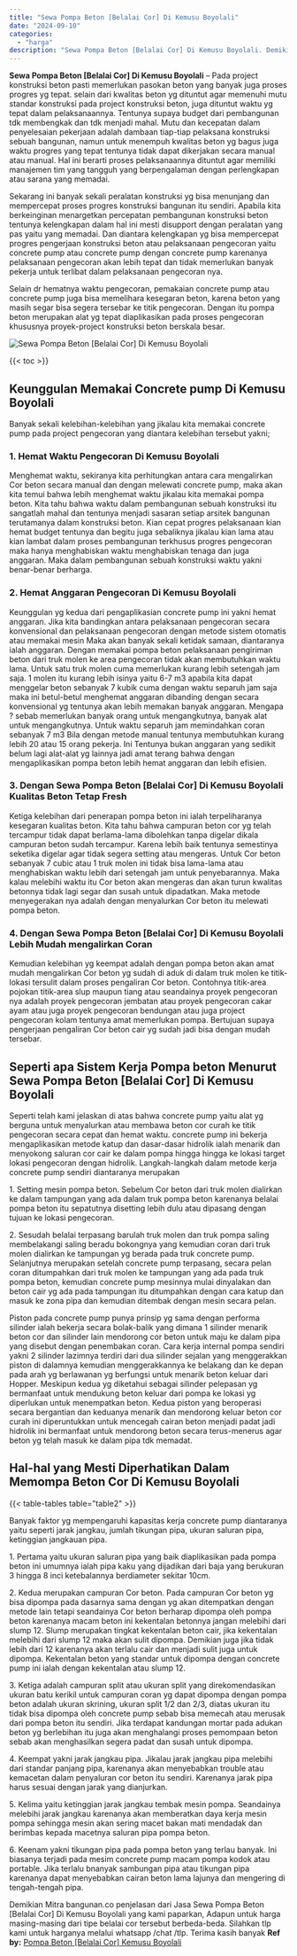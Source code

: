 ```yaml
---
title: "Sewa Pompa Beton [Belalai Cor] Di Kemusu Boyolali"
date: "2024-09-10"
categories: 
  - "harga"
description: "Sewa Pompa Beton [Belalai Cor] Di Kemusu Boyolali. Demikian Mitra bangunan.co penjelasan dari Jasa Sewa Pompa Beton [Belalai Cor] Di Kemusu Boyolali yang k..."
---
```


**Sewa Pompa Beton \[Belalai Cor\] Di Kemusu Boyolali** – Pada project konstruksi beton pasti memerlukan pasokan beton yang banyak juga proses progres yg tepat. selain dari kwalitas beton yg dituntut agar memenuhi mutu standar konstruksi pada project konstruksi beton, juga dituntut waktu yg tepat dalam pelaksanaannya. Tentunya supaya budget dari pembangunan tdk membengkak dan tdk menjadi mahal. Mutu dan kecepatan dalam penyelesaian pekerjaan adalah dambaan tiap-tiap pelaksana konstruksi sebuah bangunan, namun untuk menempuh kwalitas beton yg bagus juga waktu progres yang tepat tentunya tidak dapat dikerjakan secara manual atau manual. Hal ini berarti proses pelaksanaannya dituntut agar memiliki manajemen tim yang tangguh yang berpengalaman dengan perlengkapan atau sarana yang memadai.

Sekarang ini banyak sekali peralatan konstruksi yg bisa menunjang dan mempercepat proses progres konstruksi bangunan itu sendiri. Apabila kita berkeinginan menargetkan percepatan pembangunan konstruksi beton tentunya kelengkapan dalam hal ini mesti disupport dengan peralatan yang pas yaitu yang memadai. Dan diantara kelengkapan yg bisa mempercepat progres pengerjaan konstruksi beton atau pelaksanaan pengecoran yaitu concrete pump atau concrete pump dengan concrete pump karenanya pelaksanaan pengecoran akan lebih tepat dan tidak memerlukan banyak pekerja untuk terlibat dalam pelaksanaan pengecoran nya.

Selain dr hematnya waktu pengecoran, pemakaian concrete pump atau concrete pump juga bisa memelihara kesegaran beton, karena beton yang masih segar bisa segera tersebar ke titik pengecoran. Dengan itu pompa beton merupakan alat yg tepat diaplikasikan pada proses pengecoran khususnya proyek-project konstruksi beton berskala besar.

![Sewa Pompa Beton [Belalai Cor] Di Kemusu Boyolali](/images/sewa-concrete-pump-03.png)

{{< toc >}}

## Keunggulan Memakai Concrete pump Di Kemusu Boyolali

Banyak sekali kelebihan-kelebihan yang jikalau kita memakai concrete pump pada project pengecoran yang diantara kelebihan tersebut yakni;

### 1\. Hemat Waktu Pengecoran Di Kemusu Boyolali

Menghemat waktu, sekiranya kita perhitungkan antara cara mengalirkan Cor beton secara manual dan dengan melewati concrete pump, maka akan kita temui bahwa lebih menghemat waktu jikalau kita memakai pompa beton. Kita tahu bahwa waktu dalam pembangunan sebuah konstruksi itu sangatlah mahal dan tentunya menjadi sasaran setiap arsitek bangunan terutamanya dalam konstruksi beton. Kian cepat progres pelaksanaan kian hemat budget tentunya dan begitu juga sebaliknya jikalau kian lama atau kian lambat dalam proses pembangunan terkhusus progres pengecoran maka hanya menghabiskan waktu menghabiskan tenaga dan juga anggaran. Maka dalam pembangunan sebuah konstruksi waktu yakni benar-benar berharga.

### 2\. Hemat Anggaran Pengecoran Di Kemusu Boyolali

Keunggulan yg kedua dari pengaplikasian concrete pump ini yakni hemat anggaran. Jika kita bandingkan antara pelaksanaan pengecoran secara konvensional dan pelaksanaan pengecoran dengan metode sistem otomatis atau memakai mesin Maka akan banyak sekali ketidak samaan, diantaranya ialah anggaran. Dengan memakai pompa beton pelaksanaan pengiriman beton dari truk molen ke area pengecoran tidak akan membutuhkan waktu lama. Untuk satu truk molen cuma memerlukan kurang lebih setengah jam saja. 1 molen itu kurang lebih isinya yaitu 6-7 m3 apabila kita dapat menggelar beton sebanyak 7 kubik cuma dengan waktu separuh jam saja maka ini betul-betul menghemat anggaran dibanding dengan secara konvensional yg tentunya akan lebih memakan banyak anggaran. Mengapa ? sebab memerlukan banyak orang untuk mengangkutnya, banyak alat untuk mengangkutnya. Untuk waktu separuh jam memindahkan coran sebanyak 7 m3 Bila dengan metode manual tentunya membutuhkan kurang lebih 20 atau 15 orang pekerja. Ini Tentunya bukan anggaran yang sedikit belum lagi alat-alat yg lainnya jadi amat terang bahwa dengan mengaplikasikan pompa beton lebih hemat anggaran dan lebih efisien.

### 3\. Dengan Sewa Pompa Beton \[Belalai Cor\] Di Kemusu Boyolali Kualitas Beton Tetap Fresh

Ketiga kelebihan dari penerapan pompa beton ini ialah terpeliharanya kesegaran kualitas beton. Kita tahu bahwa campuran beton cor yg telah tercampur tidak dapat berlama-lama dibolehkan tanpa digelar dikala campuran beton sudah tercampur. Karena lebih baik tentunya semestinya seketika digelar agar tidak segera setting atau mengeras. Untuk Cor beton sebanyak 7 cubic atau 1 truk molen ini tidak bisa lama-lama atau menghabiskan waktu lebih dari setengah jam untuk penyebarannya. Maka kalau melebihi waktu itu Cor beton akan mengeras dan akan turun kwalitas betonnya tidak lagi segar dan susah untuk dipadatkan. Maka metode menyegerakan nya adalah dengan menyalurkan Cor beton itu melewati pompa beton.

### 4\. Dengan Sewa Pompa Beton \[Belalai Cor\] Di Kemusu Boyolali Lebih Mudah mengalirkan Coran

Kemudian kelebihan yg keempat adalah dengan pompa beton akan amat mudah mengalirkan Cor beton yg sudah di aduk di dalam truk molen ke titik-lokasi tersulit dalam proses pengaliran Cor beton. Contohnya titik-area pojokan titik-area slup maupun tiang atau seandainya proyek pengecoran nya adalah proyek pengecoran jembatan atau proyek pengecoran cakar ayam atau juga proyek pengecoran bendungan atau juga project pengecoran kolam tentunya amat memerlukan pompa. Bertujuan supaya pengerjaan pengaliran Cor beton cair yg sudah jadi bisa dengan mudah tersebar.

## Seperti apa Sistem Kerja Pompa beton Menurut Sewa Pompa Beton \[Belalai Cor\] Di Kemusu Boyolali

Seperti telah kami jelaskan di atas bahwa concrete pump yaitu alat yg berguna untuk menyalurkan atau membawa beton cor curah ke titik pengecoran secara cepat dan hemat waktu. concrete pump ini bekerja mengaplikasikan metode katup dan dasar-dasar hidrolik ialah menarik dan menyokong saluran cor cair ke dalam pompa hingga hingga ke lokasi target lokasi pengecoran dengan hidrolik. Langkah-langkah dalam metode kerja concrete pump sendiri diantaranya merupakan

1\. Setting mesin pompa beton. Sebelum Cor beton dari truk molen dialirkan ke dalam tampungan yang ada dalam truk pompa beton karenanya belalai pompa beton itu sepatutnya disetting lebih dulu atau dipasang dengan tujuan ke lokasi pengecoran.

2\. Sesudah belalai terpasang barulah truk molen dan truk pompa saling membelakangi saling beradu bokongnya yang kemudian coran dari truk molen dialirkan ke tampungan yg berada pada truk concrete pump. Selanjutnya merupakan setelah concrete pump terpasang, secara pelan coran ditumpahkan dari truk molen ke tampungan yang ada pada truk pompa beton, kemudian concrete pump mesinnya mulai dinyalakan dan beton cair yg ada pada tampungan itu ditumpahkan dengan cara katup dan masuk ke zona pipa dan kemudian ditembak dengan mesin secara pelan.

Piston pada concrete pump punya prinsip yg sama dengan performa silinder ialah bekerja secara bolak-balik yang dimana 1 silinder menarik beton cor dan silinder lain mendorong cor beton untuk maju ke dalam pipa yang disebut dengan penembakan coran. Cara kerja internal pompa sendiri yakni 2 silinder lazimnya terdiri dari dua silinder sejalan yang menggerakkan piston di dalamnya kemudian menggerakkannya ke belakang dan ke depan pada arah yg berlawanan yg berfungsi untuk menarik beton keluar dari Hopper. Meskipun kedua yg diketahui sebagai silinder pelepasan yg bermanfaat untuk mendukung beton keluar dari pompa ke lokasi yg diperlukan untuk menempatkan beton. Kedua piston yang beroperasi secara bergantian dan keduanya menarik dan mendorong keluar beton cor curah ini diperuntukkan untuk mencegah cairan beton menjadi padat jadi hidrolik ini bermanfaat untuk mendorong beton secara terus-menerus agar beton yg telah masuk ke dalam pipa tdk memadat.

## Hal-hal yang Mesti Diperhatikan Dalam Memompa Beton Cor Di Kemusu Boyolali

{{< table-tables table="table2" >}}

Banyak faktor yg mempengaruhi kapasitas kerja concrete pump diantaranya yaitu seperti jarak jangkau, jumlah tikungan pipa, ukuran saluran pipa, ketinggian jangkauan pipa.

1\. Pertama yaitu ukuran saluran pipa yang baik diaplikasikan pada pompa beton ini umumnya ialah pipa kaku yang dijadikan dari baja yang berukuran 3 hingga 8 inci ketebalannya berdiameter sekitar 10cm.

2\. Kedua merupakan campuran Cor beton. Pada campuran Cor beton yg bisa dipompa pada dasarnya sama dengan yg akan ditempatkan dengan metode lain tetapi seandainya Cor beton berharap dipompa oleh pompa beton karenanya macam beton ini kekentalan betonnya jangan melebihi dari slump 12. Slump merupakan tingkat kekentalan beton cair, jika kekentalan melebihi dari slump 12 maka akan sulit dipompa. Demikian juga jika tidak lebih dari 12 karenanya akan terlalu cair dan menjadi sulit juga untuk dipompa. Kekentalan beton yang standar untuk dipompa dengan concrete pump ini ialah dengan kekentalan atau slump 12.

3\. Ketiga adalah campuran split atau ukuran split yang direkomendasikan ukuran batu kerikil untuk campuran coran yg dapat dipompa dengan pompa beton adalah ukuran skrining, ukuran split 1/2 dan 2/3, diatas ukuran itu tidak bisa dipompa oleh concrete pump sebab bisa memecah atau merusak dari pompa beton itu sendiri. Jika terdapat kandungan mortar pada adukan beton yg berlebihan itu juga akan menghalangi proses pemompaan beton sebab akan menghasilkan segera padat dan susah untuk dipompa.

4\. Keempat yakni jarak jangkau pipa. Jikalau jarak jangkau pipa melebihi dari standar panjang pipa, karenanya akan menyebabkan trouble atau kemacetan dalam penyaluran cor beton itu sendiri. Karenanya jarak pipa harus sesuai dengan jarak yang dianjurkan.

5\. Kelima yaitu ketinggian jarak jangkau tembak mesin pompa. Seandainya melebihi jarak jangkau karenanya akan memberatkan daya kerja mesin pompa sehingga mesin akan sering macet bakan mati mendadak dan berimbas kepada macetnya saluran pipa pompa beton.

6\. Keenam yakni tikungan pipa pada pompa beton yang terlau banyak. Ini biasanya terjadi pada mesim concrete pump macam pompa kodok atau portable. Jika terlalu bnanyak sambungan pipa atau tikungan pipa karenanya dapat menyebabkan cairan beton lama lajunya dan mengering di tengah-tengah pipa.

Demikian Mitra bangunan.co penjelasan dari Jasa Sewa Pompa Beton \[Belalai Cor\] Di Kemusu Boyolali yang kami paparkan, Adapun untuk harga masing-masing dari tipe belalai cor tersebut berbeda-beda. Silahkan tlp kami untuk harganya melalui whatsapp /chat /tlp. Terima kasih banyak
**Ref by:** [Pompa Beton [Belalai Cor] Kemusu Boyolali](https://id.wikipedia.org/wiki/Pompa)
